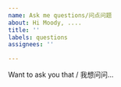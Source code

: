 ```yaml
---
name: Ask me questions/问点问题
about: Hi Moody, ....
title: ''
labels: questions
assignees: ''

---
```


Want to ask you that / 我想问问...
